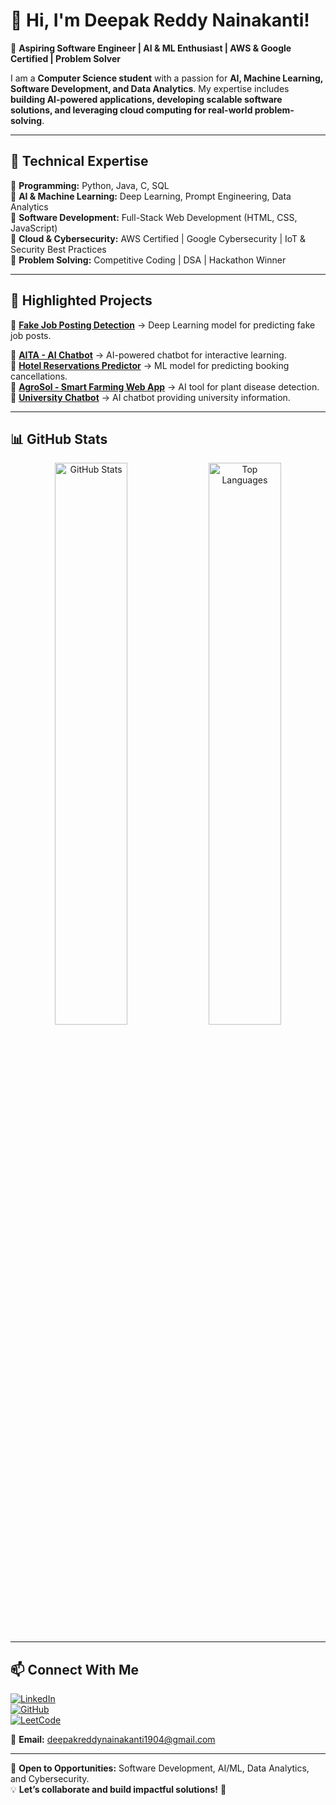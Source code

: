 # 👋 Hi, I'm Deepak Reddy Nainakanti!  

🚀 **Aspiring Software Engineer | AI & ML Enthusiast | AWS & Google Certified | Problem Solver**  

I am a **Computer Science student** with a passion for **AI, Machine Learning, Software Development, and Data Analytics**. My expertise includes **building AI-powered applications, developing scalable software solutions, and leveraging cloud computing for real-world problem-solving**.  

---

## 📌 **Technical Expertise**  
🔹 **Programming:** Python, Java, C, SQL  
🔹 **AI & Machine Learning:** Deep Learning, Prompt Engineering, Data Analytics  
🔹 **Software Development:** Full-Stack Web Development (HTML, CSS, JavaScript)  
🔹 **Cloud & Cybersecurity:** AWS Certified | Google Cybersecurity | IoT & Security Best Practices  
🔹 **Problem Solving:** Competitive Coding | DSA | Hackathon Winner  

---

## 🌟 **Highlighted Projects**  
📌 [**Fake Job Posting Detection**](https://github.com/deepakreddyn/FakeJobDetection) → Deep Learning model for predicting fake job posts.  

📌 [**AITA - AI Chatbot**](https://chatgpt.com/g/g-w89Z1hIXv-aita-2) → AI-powered chatbot for interactive learning.  
📌 [**Hotel Reservations Predictor**](https://github.com/deepakreddyn/hotel-reservation) → ML model for predicting booking cancellations.  
📌 [**AgroSol - Smart Farming Web App**](https://github.com/deepakreddyn/Agrosol) → AI tool for plant disease detection.  
📌 [**University Chatbot**](https://github.com/deepakreddyn/UniversityChatBot) → AI chatbot providing university information.  

---

## 📊 **GitHub Stats**  
<div align="center">  
  <img src="https://github-readme-stats.vercel.app/api?username=deepakreddyn&show_icons=true&theme=github_dark" width="48%" alt="GitHub Stats" />  
  <img src="https://github-readme-stats.vercel.app/api/top-langs/?username=deepakreddyn&layout=compact&theme=github_dark" width="48%" alt="Top Languages" />  
</div>  

---

## 📫 **Connect With Me**  
[![LinkedIn](https://img.shields.io/badge/LinkedIn-%230077B5.svg?style=for-the-badge&logo=linkedin&logoColor=white)](https://www.linkedin.com/in/deepak-reddy-nainakanti-42259a223/)  
[![GitHub](https://img.shields.io/badge/GitHub-%23181717.svg?style=for-the-badge&logo=github&logoColor=white)](https://github.com/deepakreddyn)  
[![LeetCode](https://img.shields.io/badge/LeetCode-%23FFA116.svg?style=for-the-badge&logo=leetcode&logoColor=white)](https://leetcode.com/u/DeepakReddyNainakanti/)  

📧 **Email:** deepakreddynainakanti1904@gmail.com  

---

📢 **Open to Opportunities:** Software Development, AI/ML, Data Analytics, and Cybersecurity.  
💡 **Let’s collaborate and build impactful solutions!** 🚀  

